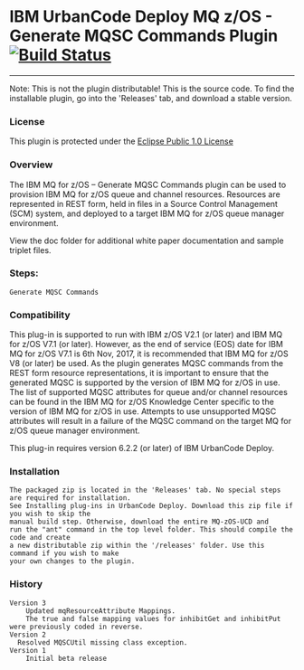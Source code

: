# IBM UrbanCode Deploy MQ z/OS - Generate MQSC Commands Plugin [![Build Status](https://travis-ci.org/IBM-UrbanCode/IBM-MQ-zOS-UCD.svg?branch=master)](https://travis-ci.org/IBM-UrbanCode/IBM-MQ-zOS-UCD)
---
Note: This is not the plugin distributable! This is the source code. To find the installable plugin, go into the 'Releases' tab, and download a stable version.

### License
This plugin is protected under the [Eclipse Public 1.0 License](http://www.eclipse.org/legal/epl-v10.html)

### Overview

The IBM MQ for z/OS – Generate MQSC Commands plugin can be used to provision IBM MQ for z/OS queue and channel resources. Resources are represented in REST form, held in files in a Source Control Management (SCM) system, and deployed to a target IBM MQ for z/OS queue manager environment.

View the doc folder for additional white paper documentation and sample triplet files.

### Steps:

    Generate MQSC Commands

### Compatibility
This plug-in is supported to run with IBM z/OS V2.1 (or later) and IBM MQ for z/OS V7.1 (or later). However, as the end of service (EOS) date for IBM MQ for z/OS V7.1 is 6th Nov, 2017, it is recommended that IBM MQ for z/OS V8 (or later) be used. As the plugin generates MQSC commands from the REST form resource representations, it is important to ensure that the generated MQSC is supported by the version of IBM MQ for z/OS in use. The list of supported MQSC attributes for queue and/or channel resources can be found in the IBM MQ for z/OS Knowledge Center specific to the version of IBM MQ for z/OS in use. Attempts to use unsupported MQSC attributes will result in a failure of the MQSC command on the target MQ for z/OS queue manager environment.

This plug-in requires version 6.2.2 (or later) of IBM UrbanCode Deploy.

### Installation
	The packaged zip is located in the 'Releases' tab. No special steps are required for installation.
	See Installing plug-ins in UrbanCode Deploy. Download this zip file if you wish to skip the
	manual build step. Otherwise, download the entire MQ-zOS-UCD and
	run the "ant" command in the top level folder. This should compile the code and create
	a new distributable zip within the '/releases' folder. Use this command if you wish to make
	your own changes to the plugin.

### History
    Version 3
        Updated mqResourceAttribute Mappings.
        The true and false mapping values for inhibitGet and inhibitPut were previously coded in reverse.
    Version 2
      Resolved MQSCUtil missing class exception.
    Version 1
        Initial beta release

